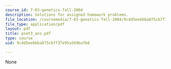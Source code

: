 ```yaml
---
course_id: 7-03-genetics-fall-2004
description: Solutions for assigned homework problems.
file_location: /coursemedia/7-03-genetics-fall-2004/9c4d5eebbba875cb7f37e95a569bafb8_pset3_ans.pdf
file_type: application/pdf
layout: pdf
title: pset3_ans.pdf
type: course
uid: 9c4d5eebbba875cb7f37e95a569bafb8

---
```

None